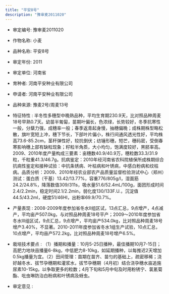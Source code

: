 ```yaml
---
title: "平安8号"
description: "豫审麦2011020"
---
```

* 审定编号:  豫审麦2011020

*  作物名称:  小麦

*  品种名称:  平安8号

*  审定年份:  2011

*  审定单位:  河南省

* 育种者:  河南平安种业有限公司

*  申请者:  河南平安种业有限公司

*  品种来源:  豫麦2号/周麦13号


*  特征特性 : 
半冬性多穗型中晚熟品种，平均生育期230.9天，比对照品种周麦18号早熟0.7天。幼苗半匍匐，苗期叶偏长，色浓绿，长势较好，冬季抗寒性一般，分蘖力强，成穗率一般；春季返青起身慢，抽穗偏晚；成株期株型略松散，旗叶宽短上冲，穗下节长，下部叶片偏小，株行间通风透光性好，平均株高73.6-85.2cm，茎秆弹性好，较抗倒伏；纺锤形穗，短芒，穗码密，受倒春寒影响穗上部有缺粒现象；籽粒半角质，大小均匀，饱满度较好，黑胚率高。2009、2010年度产量构成三要素：亩穗数40.9/40.9万，穗粒数33.3/31.9粒，千粒重41.3/46.7g。抗病鉴定：2010年经河南省农科院植保所成株期综合抗病性鉴定和接种试验：中抗条锈病、叶枯病和叶锈病，中感白粉病和纹枯病。品质分析：2009、2010年经农业部农产品质量监督检验测试中心（郑州）测试：蛋白质（干基）13.42/13.77%，容重776/805g/l，湿面筋24.2/24.8%，降落数值309/311s，吸水量51.6/52.4mL/100g，面团形成时间2.4/2.2min，稳定时间2.1/2.2min，弱化度130/133F.U.，沉淀值44.5/43.2ml，硬度51/46HI，出粉率69.9/70.7%。

 
*  产量表现 : 
2008-2009年度参加省冬水Ⅱ组区试，13点汇总，9点增产，4点减产，平均亩产507.0kg，与对照品种周麦18号平产；2009～2010年度参加省冬水Ⅲ组区试，9点汇总，9点增产，平均亩产534.0kg，比对照品种周麦18号增产3.40%，不显著。2010-2011年度参加省冬水1组生产试验，10点汇总，10点增产，平均亩产572.2kg，比对照品种周麦18号增产6.5%。


*  栽培技术要点 : 
（1）播期和播量：10月5-25日播种，最佳播期10月7-15日；高肥力地块亩播量6-8kg，中低肥力8-10kg，如延期播种，以每推迟2天增加0.5kg播量为宜。（2）田间管理：苗期在苗齐、苗匀的基础上，疏密移稀；浇好越冬水、拔节孕穗期和灌浆水，拔节孕穗期（4月初）结合浇孕穗水亩追施尿素10-15kg，以争取更多的粒数；4月下旬和5月中旬及时用粉锈宁、氯氰菊酯、吡虫啉防治白粉病和叶锈病及蚜虫。 


*  审定意见 : 

